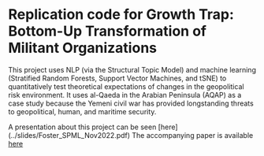 # Replication code for Growth Trap: Bottom-Up Transformation of Militant Organizations

This project uses NLP (via the Structural Topic Model) and machine learning (Stratified Random Forests, Support Vector Machines, and tSNE) to quantitatively test theoretical expectations of changes in the geopolitical risk environment. It uses al-Qaeda in the Arabian Peninsula (AQAP) as a case study because the Yemeni civil war has provided longstanding threats to geopolitical, human, and maritime security.

A presentation about this project can be seen [here] (../slides/Foster_SPML_Nov2022.pdf)
The accompanying paper is available [here](http://www.margaretjfoster.net/uploads/8/0/6/1/80618518/foster_growthtrap.pdf)
